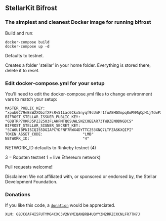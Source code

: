 ## StellarKit Bifrost

### The simplest and cleanest Docker image for running bifrost

Build and run:

    docker-compose build
    docker-compose up -d

Defaults to testnet.

Creates a folder 'stellar' in your home folder.  Everything is stored there, delete it to reset.

### Edit docker-compose.yml for your setup

You'll need to edit the docker-compose.yml files to change environment vars to match your setup:

    MASTER_PUBLIC_KEY:                 "xpub6C79eBsW2XQbzfXFsRv51Lac6Ckx5nyqf9cUmFr1fuAEHGXmpq8oPNMqCpH1jTdwP3s5SD644R8KK4cVytk9Jxcxcb7JsfNxcGNRbG5q4pq"
    BIFROST_STELLAR_ISSUER_PUBLIC_KEY: "GDBTRP7XKRJ5PZJ25O3FLAHFMTQOSUWLSNZCOEEAR73TWDZENODNGDCS"
    BIFROST_STELLAR_SIGNER_SECRET_KEY: "SCW6UIBPNI5IQI55DGIAPCYDFNF7RWX4DYTTC253XNQ7LTPZASKXQIPI"
    TOKEN_ASSET_CODE:                  "LMB"
    NETWORK_ID:                        "4"

NETWORK_ID defaults to Rinkeby testnet (4)

3 = Ropsten testnet
1 = live Ethereum network)

Pull requests welcome!

Disclaimer: We not affiliated with, or sponsored or endorsed by, the Stellar Development Foundation.

### Donations

If you like this code, a [`donation`](https://stellarkit.io/#/donate) would be appreciated.

    XLM: GBJC6AF4I5FUTYMG4CXC3V2NYMIQANBRB4UQYY3M2RRZCXCNLFR7TN7J
